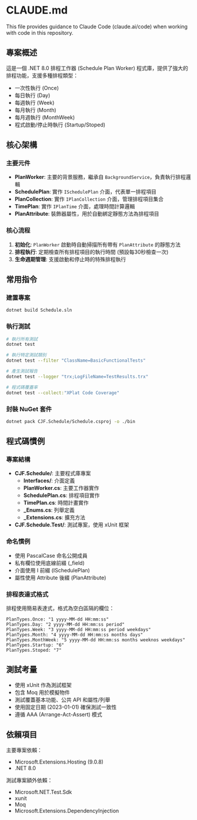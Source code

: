 # CLAUDE.md

This file provides guidance to Claude Code (claude.ai/code) when working with code in this repository.

## 專案概述

這是一個 .NET 8.0 排程工作器 (Schedule Plan Worker) 程式庫，提供了強大的排程功能，支援多種排程類型：
- 一次性執行 (Once)
- 每日執行 (Day)  
- 每週執行 (Week)
- 每月執行 (Month)
- 每月週執行 (MonthWeek)
- 程式啟動/停止時執行 (Startup/Stoped)

## 核心架構

### 主要元件
- **PlanWorker**: 主要的背景服務，繼承自 `BackgroundService`，負責執行排程邏輯
- **SchedulePlan**: 實作 `ISchedulePlan` 介面，代表單一排程項目
- **PlanCollection**: 實作 `IPlanCollection` 介面，管理排程項目集合  
- **TimePlan**: 實作 `IPlanTime` 介面，處理時間計算邏輯
- **PlanAttribute**: 裝飾器屬性，用於自動綁定靜態方法為排程項目

### 核心流程
1. **初始化**: `PlanWorker` 啟動時自動掃描所有帶有 `PlanAttribute` 的靜態方法
2. **排程執行**: 定期檢查所有排程項目的執行時間 (預設每30秒檢查一次)
3. **生命週期管理**: 支援啟動和停止時的特殊排程執行

## 常用指令

### 建置專案
```bash
dotnet build Schedule.sln
```

### 執行測試
```bash
# 執行所有測試
dotnet test

# 執行特定測試類別
dotnet test --filter "ClassName=BasicFunctionalTests"

# 產生測試報告
dotnet test --logger "trx;LogFileName=TestResults.trx"

# 程式碼覆蓋率
dotnet test --collect:"XPlat Code Coverage"
```

### 封裝 NuGet 套件
```bash
dotnet pack CJF.Schedule/Schedule.csproj -o ./bin
```

## 程式碼慣例

### 專案結構
- **CJF.Schedule/**: 主要程式庫專案
  - **Interfaces/**: 介面定義
  - **PlanWorker.cs**: 主要工作器實作
  - **SchedulePlan.cs**: 排程項目實作
  - **TimePlan.cs**: 時間計畫實作
  - **_Enums.cs**: 列舉定義
  - **_Extensions.cs**: 擴充方法
- **CJF.Schedule.Test/**: 測試專案，使用 xUnit 框架

### 命名慣例
- 使用 PascalCase 命名公開成員
- 私有欄位使用底線前綴 (_field)
- 介面使用 I 前綴 (ISchedulePlan)
- 屬性使用 Attribute 後綴 (PlanAttribute)

### 排程表達式格式
排程使用簡易表達式，格式為空白區隔的欄位：
```
PlanTypes.Once: "1 yyyy-MM-dd HH:mm:ss"
PlanTypes.Day: "2 yyyy-MM-dd HH:mm:ss period"
PlanTypes.Week: "3 yyyy-MM-dd HH:mm:ss period weekdays"
PlanTypes.Month: "4 yyyy-MM-dd HH:mm:ss months days"
PlanTypes.MonthWeek: "5 yyyy-MM-dd HH:mm:ss months weeknos weekdays"
PlanTypes.Startup: "6"
PlanTypes.Stoped: "7"
```

## 測試考量

- 使用 xUnit 作為測試框架
- 包含 Moq 用於模擬物件
- 測試覆蓋基本功能、公共 API 和屬性/列舉
- 使用固定日期 (2023-01-01) 確保測試一致性
- 遵循 AAA (Arrange-Act-Assert) 模式

## 依賴項目

主要專案依賴：
- Microsoft.Extensions.Hosting (9.0.8)
- .NET 8.0

測試專案額外依賴：
- Microsoft.NET.Test.Sdk
- xunit
- Moq
- Microsoft.Extensions.DependencyInjection